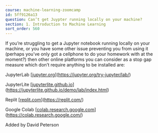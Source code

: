 ```yaml
---
course: machine-learning-zoomcamp
id: 5ff9126a13
question: Can’t get Juypter running locally on your machine?
section: 1. Introduction to Machine Learning
sort_order: 560
---
```


If you’re struggling to get a Jupyter notebook running locally on your machine, or you have some other issue preventing you from using it (perhaps you’ve only got a cellphone to do your homework with at the moment?) then other online platforms you can consider as a stop gap measure which don’t require anything to be installed are:

JupyterLab [[jupyter.org](https://jupyter.org/try-jupyter/lab/)](https://jupyter.org/try-jupyter/lab/)

JupyterLite [[jupyterlite.github.io](https://jupyterlite.github.io/demo/lab/index.html)](https://jupyterlite.github.io/demo/lab/index.html)

Replit [[replit.com](https://replit.com/)](https://replit.com/)

Google Colab [[colab.research.google.com](https://colab.research.google.com/)](https://colab.research.google.com/)

Added by David Peterson

